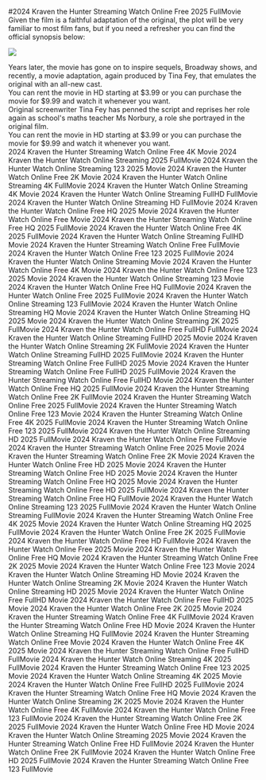 #2024 Kraven the Hunter Streaming Watch Online Free 2025 FullMovie  
Given the film is a faithful adaptation of the original, the plot will be very familiar to most film fans, but if you need a refresher you can find the official synopsis below:  
  
[![](https://i.imgur.com/qSNzIqt.png)](https://movie.rssnews.media/PfNyWKMLe.php)  
  
Years later, the movie has gone on to inspire sequels, Broadway shows, and recently, a movie adaptation, again produced by Tina Fey, that emulates the original with an all-new cast.  
You can rent the movie in HD starting at $3.99 or you can purchase the movie for $9.99 and watch it whenever you want.  
Original screenwriter Tina Fey has penned the script and reprises her role again as school's maths teacher Ms Norbury, a role she portrayed in the original film.  
You can rent the movie in HD starting at $3.99 or you can purchase the movie for $9.99 and watch it whenever you want.  
2024 Kraven the Hunter Streaming Watch Online Free 4K Movie
2024 Kraven the Hunter Watch Online Streaming 2025 FullMovie
2024 Kraven the Hunter Watch Online Streaming 123 2025 Movie
2024 Kraven the Hunter Watch Online Free 2K Movie
2024 Kraven the Hunter Watch Online Streaming 4K FullMovie
2024 Kraven the Hunter Watch Online Streaming 4K Movie
2024 Kraven the Hunter Watch Online Streaming FullHD FullMovie
2024 Kraven the Hunter Watch Online Streaming HD FullMovie
2024 Kraven the Hunter Watch Online Free HQ 2025 Movie
2024 Kraven the Hunter Watch Online Free Movie
2024 Kraven the Hunter Streaming Watch Online Free HQ 2025 FullMovie
2024 Kraven the Hunter Watch Online Free 4K 2025 FullMovie
2024 Kraven the Hunter Watch Online Streaming FullHD Movie
2024 Kraven the Hunter Streaming Watch Online Free FullMovie
2024 Kraven the Hunter Watch Online Free 123 2025 FullMovie
2024 Kraven the Hunter Watch Online Streaming Movie
2024 Kraven the Hunter Watch Online Free 4K Movie
2024 Kraven the Hunter Watch Online Free 123 2025 Movie
2024 Kraven the Hunter Watch Online Streaming 123 Movie
2024 Kraven the Hunter Watch Online Free HQ FullMovie
2024 Kraven the Hunter Watch Online Free 2025 FullMovie
2024 Kraven the Hunter Watch Online Streaming 123 FullMovie
2024 Kraven the Hunter Watch Online Streaming HQ Movie
2024 Kraven the Hunter Watch Online Streaming HQ 2025 Movie
2024 Kraven the Hunter Watch Online Streaming 2K 2025 FullMovie
2024 Kraven the Hunter Watch Online Free FullHD FullMovie
2024 Kraven the Hunter Watch Online Streaming FullHD 2025 Movie
2024 Kraven the Hunter Watch Online Streaming 2K FullMovie
2024 Kraven the Hunter Watch Online Streaming FullHD 2025 FullMovie
2024 Kraven the Hunter Streaming Watch Online Free FullHD 2025 Movie
2024 Kraven the Hunter Streaming Watch Online Free FullHD 2025 FullMovie
2024 Kraven the Hunter Streaming Watch Online Free FullHD Movie
2024 Kraven the Hunter Watch Online Free HQ 2025 FullMovie
2024 Kraven the Hunter Streaming Watch Online Free 2K FullMovie
2024 Kraven the Hunter Streaming Watch Online Free 2025 FullMovie
2024 Kraven the Hunter Streaming Watch Online Free 123 Movie
2024 Kraven the Hunter Streaming Watch Online Free 4K 2025 FullMovie
2024 Kraven the Hunter Streaming Watch Online Free 123 2025 FullMovie
2024 Kraven the Hunter Watch Online Streaming HD 2025 FullMovie
2024 Kraven the Hunter Watch Online Free FullMovie
2024 Kraven the Hunter Streaming Watch Online Free 2025 Movie
2024 Kraven the Hunter Streaming Watch Online Free 2K Movie
2024 Kraven the Hunter Watch Online Free HD 2025 Movie
2024 Kraven the Hunter Streaming Watch Online Free HD 2025 Movie
2024 Kraven the Hunter Streaming Watch Online Free HQ 2025 Movie
2024 Kraven the Hunter Streaming Watch Online Free HD 2025 FullMovie
2024 Kraven the Hunter Streaming Watch Online Free HQ FullMovie
2024 Kraven the Hunter Watch Online Streaming 123 2025 FullMovie
2024 Kraven the Hunter Watch Online Streaming FullMovie
2024 Kraven the Hunter Streaming Watch Online Free 4K 2025 Movie
2024 Kraven the Hunter Watch Online Streaming HQ 2025 FullMovie
2024 Kraven the Hunter Watch Online Free 2K 2025 FullMovie
2024 Kraven the Hunter Watch Online Free HD FullMovie
2024 Kraven the Hunter Watch Online Free 2025 Movie
2024 Kraven the Hunter Watch Online Free HQ Movie
2024 Kraven the Hunter Streaming Watch Online Free 2K 2025 Movie
2024 Kraven the Hunter Watch Online Free 123 Movie
2024 Kraven the Hunter Watch Online Streaming HD Movie
2024 Kraven the Hunter Watch Online Streaming 2K Movie
2024 Kraven the Hunter Watch Online Streaming HD 2025 Movie
2024 Kraven the Hunter Watch Online Free FullHD Movie
2024 Kraven the Hunter Watch Online Free FullHD 2025 Movie
2024 Kraven the Hunter Watch Online Free 2K 2025 Movie
2024 Kraven the Hunter Streaming Watch Online Free 4K FullMovie
2024 Kraven the Hunter Streaming Watch Online Free HD Movie
2024 Kraven the Hunter Watch Online Streaming HQ FullMovie
2024 Kraven the Hunter Streaming Watch Online Free Movie
2024 Kraven the Hunter Watch Online Free 4K 2025 Movie
2024 Kraven the Hunter Streaming Watch Online Free FullHD FullMovie
2024 Kraven the Hunter Watch Online Streaming 4K 2025 FullMovie
2024 Kraven the Hunter Streaming Watch Online Free 123 2025 Movie
2024 Kraven the Hunter Watch Online Streaming 4K 2025 Movie
2024 Kraven the Hunter Watch Online Free FullHD 2025 FullMovie
2024 Kraven the Hunter Streaming Watch Online Free HQ Movie
2024 Kraven the Hunter Watch Online Streaming 2K 2025 Movie
2024 Kraven the Hunter Watch Online Free 4K FullMovie
2024 Kraven the Hunter Watch Online Free 123 FullMovie
2024 Kraven the Hunter Streaming Watch Online Free 2K 2025 FullMovie
2024 Kraven the Hunter Watch Online Free HD Movie
2024 Kraven the Hunter Watch Online Streaming 2025 Movie
2024 Kraven the Hunter Streaming Watch Online Free HD FullMovie
2024 Kraven the Hunter Watch Online Free 2K FullMovie
2024 Kraven the Hunter Watch Online Free HD 2025 FullMovie
2024 Kraven the Hunter Streaming Watch Online Free 123 FullMovie